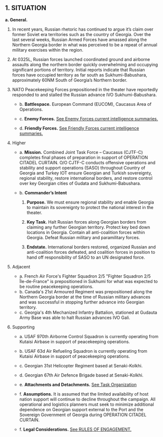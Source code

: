 ## 1. SITUATION

**a. General.**  

1. In recent years, Russian rhetoric has continued to argue it’s claim over former Soviet era territories such as the country of Georgia. Over the last several weeks, Russian Armed Forces have amassed along the Northern Georgia border in what was perceived to be a repeat of annual military exercises within the region.

2. At 0325L, Russian forces launched coordinated ground and airborne assaults along the northern border quickly overwhelming and occupying significant portions of territory. Initial reports indicate that Russian forces have occupied territory as far south as Sukhumi-Babushara, approximately 60NM South of Georgia’s Northern border.

3. NATO Peacekeeping Forces prepositioned in the theater have reportedly responded to and stalled the Russian advance IVO Sukhumi-Babushara.

   - b.  **Battlespace.**  European Command (EUCOM), Caucasus Area of Operations.
    
   - c.  **Enemy Forces.**  [See Enemy Forces current intelligence summaries.](Enemy_Forces.md)
    
   - d.  **Friendly Forces.**  [See Friendly Forces current intelligence summaries.](Friendly_Forces.md)

4. Higher

    - a. **Mission.**  Combined Joint Task Force – Caucasus (CJTF-C) completes final phases of preparation in support of OPERATION CITADEL CURTAIN.  O/O CJTF-C conducts offensive operations and stability and support operations (SASO) throughout Country of Georgia and Turkey IOT ensure Georgian and Turkish sovereignty, regional stability, restore international borders, and restore control over key Georgian cities of Gudata and Sukhumi-Babushara.

    - b. **Commander’s Intent**

        1. **Purpose.**  We must ensure regional stability and enable Georgia to maintain its sovereignty to protect the national interest in the theater.

        2. **Key Task.**  Halt Russian forces along Georgian borders from claiming any further Georgian territory.  Protect key bed down locations in Georgia.  Contain all anti-coalition forces within Georgia.  Defeat Russian military and paramilitary forces.

        3. **Endstate.**  International borders restored, organized Russian and anti-coalition forces defeated, and coalition forces in position to hand off responsibility of SASO to an UN designated force.

5. Adjacent
      - a. French Air Force's Fighter Squadron 2/5 "Fighter Squadron 2/5 Île-de-France" is prepositioned in Sukhumi for what was expected to be routine peacekeeping operations. 
      - b. Canada's 21st Armoured Regiment was prepositioned along the Northern Georgia border at the time of Russian military advances and was successful in stopping further advance into Georgian territory.
      - c. Georgia's 4th Mechanized Infantry Battalion, stationed at Gudauta Army Base was able to halt Russian advances IVO Gali.
    
6. Supporting
      - a. USAF 970th Airborne Control Squadron is currently operating from Kutaisi Airbase in support of peacekeeping operations.
      - b. USAF 63d Air Refueling Squadron is currently operating from Kutaisi Airbase in support of peacekeeping operations.
      - c. Georgian 31st Helicopter Regiment based at Senaki-Kolkhi.
      - d. Georgian 67th  Air Defence Brigade based at Senaki-Kolkhi.

    - e.  **Attachments and Detachments.** [See Task Organization](Task_Organization.md)
    - f.  **Assumptions.** It is assumed that the limited availability of host nation support will continue to decline throughout the campaign. All operational and logistics planners must seek to minimize additional dependence on Georgian support external to the Port and the Sovereign Government of Georgia during OPERATION CITADEL CURTAIN.
   
   - f.  **Legal Considerations.**  [See RULES OF ENGAGEMENT.](ROE.md)
